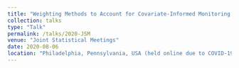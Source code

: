 ```yaml
---
title: "Weighting Methods to Account for Covariate-Informed Monitoring Times"
collection: talks
type: "Talk"
permalink: /talks/2020-JSM
venue: "Joint Statistical Meetings"
date: 2020-08-06
location: "Philadelphia, Pennsylvania, USA (held online due to COVID-19 pandemic)"
---
```


